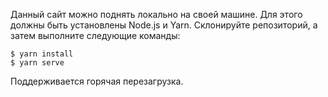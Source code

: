 Данный сайт можно поднять локально на своей машине. Для этого должны быть установлены Node.js и Yarn. Склонируйте репозиторий,
а затем выполните следующие команды:
```shell
$ yarn install
$ yarn serve
```
Поддерживается горячая перезагрузка.
